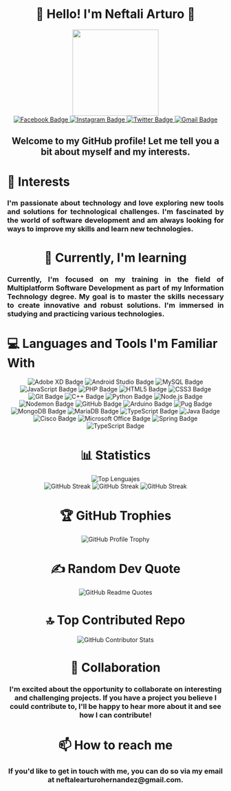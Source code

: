 <div id="header" align="center">
    <div id="header" align="center">
    <h1 align="center">👋 Hello! I'm Neftali Arturo 👋</h1>
    <img src="https://media.giphy.com/media/scZPhLqaVOM1qG4lT9/giphy.gif" width="200">
    </div>
    <a href="https://www.facebook.com/profile.php?id=100008252550294" target="_blank">
        <img src="https://img.shields.io/badge/Facebook-1877F2?logo=facebook&logoColor=fff&style=flat"
            alt="Facebook Badge">
    </a>
    <a href="https://www.instagram.com/nefth_07/" target="_blank">
        <img src="https://img.shields.io/badge/Instagram-E4405F?logo=instagram&logoColor=fff&style=flat"
            alt="Instagram Badge">
    </a>
    <a href="https://twitter.com/Netf22?t=-VbupxN_bFlr5GdKrqO3RA&s=08" target="_blank">
        <img src="https://img.shields.io/badge/Twitter-1D9BF0?logo=twitter&logoColor=fff&style=flat"
            alt="Twitter Badge">
    </a>
    <a href="mailto:neftaliarturohernandez@gmail.com" target="_blank">
        <img src="https://img.shields.io/badge/Gmail-EA4335?logo=gmail&logoColor=fff&style=flat" alt="Gmail Badge">
    </a>
</div>


<div id="header" align="center">
    <h2 align="center">Welcome to my GitHub profile! Let me tell you a bit about myself and my interests.</h2>
    <h1 align="left">👀 Interests</h1>
    <h3 align="justify">I'm passionate about technology and love exploring new tools and solutions for technological
        challenges. I'm fascinated by the world of software development and am always looking for ways to improve
        my skills and learn new technologies.
    </h3>
</div>
<div id="header" align="center">
    <h1 align="center">🌱 Currently, I'm learning</h1>
    <h3 align="justify">Currently, I'm focused on my training
        in the field of Multiplatform Software Development as part
        of my Information Technology degree. My goal is to master the
        skills necessary to create innovative and robust solutions.
        I'm immersed in studying and practicing various technologies.
    </h3>
    <h1 align="left">💻 Languages and Tools I'm Familiar With</h1>
    <img src="https://img.shields.io/badge/Adobe%20XD-FF61F6?logo=adobexd&logoColor=fff&style=plastic"
        alt="Adobe XD Badge">
    <img src="https://img.shields.io/badge/Android%20Studio-3DDC84?logo=androidstudio&logoColor=fff&style=flat" alt="Android Studio Badge">
    <img src="https://img.shields.io/badge/MySQL-4479A1?logo=mysql&logoColor=fff&style=flat" alt="MySQL Badge">
    <img src="https://img.shields.io/badge/JavaScript-F7DF1E?logo=javascript&logoColor=000&style=flat" alt="JavaScript Badge">
    <img src="https://img.shields.io/badge/PHP-777BB4?logo=php&logoColor=fff&style=flat" alt="PHP Badge">
    <img src="https://img.shields.io/badge/HTML5-E34F26?logo=html5&logoColor=fff&style=flat" alt="HTML5 Badge">
    <img src="https://img.shields.io/badge/CSS3-1572B6?logo=css3&logoColor=fff&style=flat" alt="CSS3 Badge">
    <img src="https://img.shields.io/badge/Git-F05032?logo=git&logoColor=fff&style=flat" alt="Git Badge">
    <img src="https://img.shields.io/badge/C%2B%2B-00599C?logo=cplusplus&logoColor=fff&style=flat" alt="C++ Badge">
    <img src="https://img.shields.io/badge/Python-3776AB?logo=python&logoColor=fff&style=flat" alt="Python Badge">
    <img src="https://img.shields.io/badge/Node.js-393?logo=nodedotjs&logoColor=fff&style=flat" alt="Node.js Badge">
    <img src="https://img.shields.io/badge/Nodemon-76D04B?logo=nodemon&logoColor=fff&style=flat" alt="Nodemon Badge">
    <img src="https://img.shields.io/badge/GitHub-181717?logo=github&logoColor=fff&style=flat" alt="GitHub Badge">
    <img src="https://img.shields.io/badge/Arduino-00878F?logo=arduino&logoColor=fff&style=flat" alt="Arduino Badge">
    <img src="https://img.shields.io/badge/Pug-A86454?logo=pug&logoColor=fff&style=flat" alt="Pug Badge">
    <img src="https://img.shields.io/badge/MongoDB-47A248?logo=mongodb&logoColor=fff&style=flat" alt="MongoDB Badge">
    <img src="https://img.shields.io/badge/MariaDB-003545?logo=mariadb&logoColor=fff&style=flat" alt="MariaDB Badge">
    <img src="https://img.shields.io/badge/TypeScript-3178C6?logo=typescript&logoColor=fff&style=flat" alt="TypeScript Badge">
    <img src="https://img.shields.io/badge/Java-007396?logo=java&logoColor=fff&style=flat" alt="Java Badge">
    <img src="https://img.shields.io/badge/Cisco-1BA0D7?logo=cisco&logoColor=fff&style=flat" alt="Cisco Badge">
    <img src="https://img.shields.io/badge/Microsoft%20Office-D83B01?logo=microsoftoffice&logoColor=fff&style=flat" alt="Microsoft Office Badge">
    <img src="https://img.shields.io/badge/Spring-%236DB33F?logo=spring&logoColor=white&style=flat" alt="Spring Badge">
    <img src="https://img.shields.io/badge/TypeScript-%23007ACC?logo=typescript&logoColor=white&style=flat" alt="TypeScript Badge">
</div>

<div align="center">
    <h1>📊 Statistics</h1>
    <div>
        <img src="https://github-readme-stats.vercel.app/api/top-langs/?username=Nefta11&layout=compact&theme=yeblu" alt="Top Lenguajes"/>
    </div>

<img src="https://streak-stats.demolab.com?user=Nefta11&theme=yeblu&hide_border=FALSO&border_radius=5.0&locale=es&date_format=M%20j%5B%2C%20Y%5D&mode=weekly&exclude_days=Mon&card_width=499" alt="GitHub Streak" />
  
  <img src="https://github-readme-stats.vercel.app/api?username=Nefta11&show_icons=true&count_private=true&theme=yeblu" alt="GitHub Streak" />


  <img src="https://github-profile-summary-cards.vercel.app/api/cards/profile-details?username=Nefta11&theme=yeblu" alt="GitHub Streak" />
    
</div>

<div align="center">
    <h1>🏆 GitHub Trophies</h1>
    <img src="https://github-profile-trophy.vercel.app/?username=Nefta11&theme=yeblu&no-frame=false&no-bg=true&margin-w=4" alt="GitHub Profile Trophy">
</div>

<div align="center">
    <h1> ✍️ Random Dev Quote</h1>
    <img src="https://quotes-github-readme.vercel.app/api?type=horizontal&theme=yeblu" alt="GitHub Readme Quotes">
</div>

<div align="center">
    <h1> 🔝 Top Contributed Repo</h1>
<img src="https://github-contributor-stats.vercel.app/api?username=Nefta11&limit=5&theme=yeblu" alt="GitHub Contributor Stats">
</div>

<div id="header" align="center">
    <h1 align="center">💞️ Collaboration</h1>
    <h3>I'm excited about the opportunity to collaborate on interesting and challenging projects. If you have a project you believe I could contribute to, I'll be happy to hear more about it and see how I can contribute!</h3>
</div>



<div id="header" align="center">
    <h1 align="center"> 📫 How to reach me</h1>
    <h3>If you'd like to get in touch with me, you can do so via my email at neftalearturohernandez@gmail.com.</h3>
</div>
